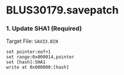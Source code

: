 # BLUS30179.savepatch

### 1. Update SHA1 (Required)

Target File: `SAV33.BIN`

```
set pointer:eof+1
set range:0x000014,pointer
set [hash]:SHA1
write at 0x000000:[hash]
```

